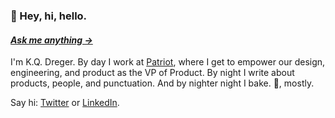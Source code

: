 ### 👋 Hey, hi, hello.

#### _[Ask me anything &rarr;](https://github.com/dreger/dreger/discussions/new?category=ama)_

I'm K.Q. Dreger. By day I work at [Patriot](https://patriotsoftware.com/), where I get to empower our design, engineering, and product as the VP of Product. By night I write about products, people, and punctuation. And by nighter night I bake. 🍕, mostly.

Say hi: [Twitter](https://twitter.com/dreger) or [LinkedIn](https://www.linkedin.com/in/dreger).
